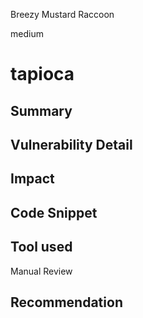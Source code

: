 Breezy Mustard Raccoon

medium

# tapioca

## Summary

## Vulnerability Detail

## Impact

## Code Snippet

## Tool used

Manual Review

## Recommendation
